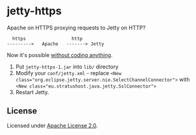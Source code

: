# jetty-https

Apache on HTTPS proxying requests to Jetty on HTTP?

      https                 http
    --------->   Apache   -------> Jetty

Now it's possible [without coding anything](http://wiki.eclipse.org/Jetty/Howto/Configure_mod_proxy#Proxying_SSL_on_Apache_to_HTTP_on_Jetty).

1. Put `jetty-https-1.jar` into `lib/` directory
2. Modify your `conf/jetty.xml` - replace `<New class="org.eclipse.jetty.server.nio.SelectChannelConnector">` with `<New class="eu.stratushost.java.jetty.SslConnector">`
3. Restart Jetty.

## License

Licensed under [Apache License 2.0](http://www.apache.org/licenses/LICENSE-2.0).
